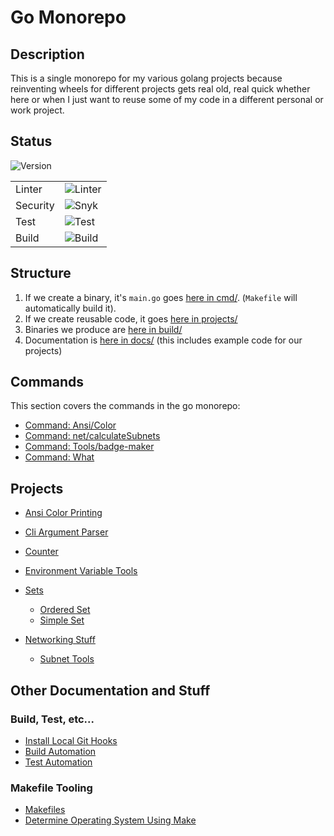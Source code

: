 Go Monorepo
===========

## Description

This is a single monorepo for my various golang projects because reinventing wheels for different projects
gets real old, real quick whether here or when I just want to reuse some of my code in a different personal
or work project.

## Status
![Version](https://raw.githubusercontent.com/sam-caldwell/go/main/badges/VERSION.svg)          

|          |                                                                                               |
|----------|-----------------------------------------------------------------------------------------------|
| Linter   | ![Linter](https://raw.githubusercontent.com/sam-caldwell/go/main/badges/LINT.svg?branch=main) |
| Security | ![Snyk](https://raw.githubusercontent.com/sam-caldwell/go/main/badges/SNYK.svg?branch=main)   |
| Test     | ![Test](https://raw.githubusercontent.com/sam-caldwell/go/main/badges/TEST.svg?branch=main)   |
| Build    | ![Build](https://raw.githubusercontent.com/sam-caldwell/go/main/badges/BUILD.svg?branch=main) |





## Structure

1. If we create a binary, it's `main.go` goes [here in cmd/](./cmd). (`Makefile` will automatically build it).
2. If we create reusable code, it goes [here in projects/](./projects)
4. Binaries we produce are [here in build/](./build)
5. Documentation is [here in docs/](./docs) (this includes example code for our projects)

## Commands
This section covers the commands in the go monorepo:
* [Command: Ansi/Color](./cmd/ansi/color/README.md)
* [Command: net/calculateSubnets](./cmd/net/calculate-subnets/README.md)
* [Command: Tools/badge-maker](./cmd/tools/badge-maker/README.md)
* [Command: What](./cmd/tools/what/README.md)

## Projects

* [Ansi Color Printing](projects/go/ansi/README.md)

* [Cli Argument Parser](projects/go/argparse/README.md)

* [Counter](projects/go/counters/README.md)

* [Environment Variable Tools](projects/go/environment/README.md)

* [Sets](projects/go/sets/README.md)
    * [Ordered Set](projects/go/sets/orderedset/README.md)
    * [Simple Set](projects/go/sets/simpleset/README.md)

* [Networking Stuff](projects/go/net/README.md)
    * [Subnet Tools](projects/go/net/subnetting/calculate-subnets/README.md)

## Other Documentation and Stuff

### Build, Test, etc...

* [Install Local Git Hooks](docs/git/hooks.md)
* [Build Automation](docs/builds/README.md)
* [Test Automation](docs/tests/README.md)

### Makefile Tooling

* [Makefiles](Makefile.d)
* [Determine Operating System Using Make](Makefile.d/check/check.os.mk)